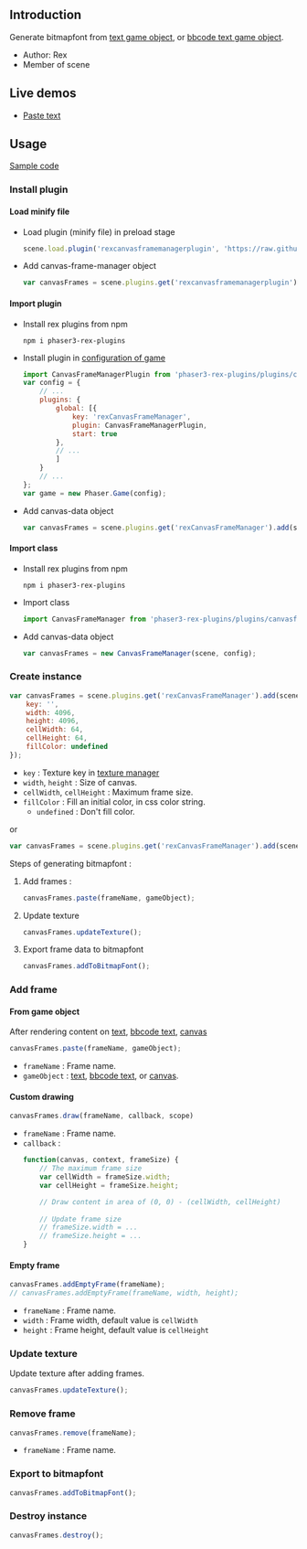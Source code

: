 ## Introduction

Generate bitmapfont from [text game object](text.md), or [bbcode text game object](bbcodetext.md).

- Author: Rex
- Member of scene

## Live demos

- [Paste text](https://codepen.io/rexrainbow/pen/PoOXdwE)

## Usage

[Sample code](https://github.com/rexrainbow/phaser3-rex-notes/tree/master/examples/canvasframemanager)

### Install plugin

#### Load minify file

- Load plugin (minify file) in preload stage
    ```javascript
    scene.load.plugin('rexcanvasframemanagerplugin', 'https://raw.githubusercontent.com/rexrainbow/phaser3-rex-notes/master/dist/rexcanvasframemanagerplugin.min.js', true);
    ```
- Add canvas-frame-manager object
    ```javascript
    var canvasFrames = scene.plugins.get('rexcanvasframemanagerplugin').add(scene, config);
    ```

#### Import plugin

- Install rex plugins from npm
    ```
    npm i phaser3-rex-plugins
    ```
- Install plugin in [configuration of game](game.md#configuration)
    ```javascript
    import CanvasFrameManagerPlugin from 'phaser3-rex-plugins/plugins/canvasframemanager-plugin.js';
    var config = {
        // ...
        plugins: {
            global: [{
                key: 'rexCanvasFrameManager',
                plugin: CanvasFrameManagerPlugin,
                start: true
            },
            // ...
            ]
        }
        // ...
    };
    var game = new Phaser.Game(config);
    ```
- Add canvas-data object
    ```javascript
    var canvasFrames = scene.plugins.get('rexCanvasFrameManager').add(scene, config);
    ```

#### Import class

- Install rex plugins from npm
    ```
    npm i phaser3-rex-plugins
    ```
- Import class
    ```javascript
    import CanvasFrameManager from 'phaser3-rex-plugins/plugins/canvasframemanager.js';
    ```
- Add canvas-data object
    ```javascript
    var canvasFrames = new CanvasFrameManager(scene, config);
    ```

### Create instance

```javascript
var canvasFrames = scene.plugins.get('rexCanvasFrameManager').add(scene, {
    key: '',
    width: 4096,
    height: 4096,
    cellWidth: 64,
    cellHeight: 64,
    fillColor: undefined
});
```

- `key` : Texture key in [texture manager](textures.md)
- `width`, `height` : Size of canvas.
- `cellWidth`, `cellHeight` : Maximum frame size.
- `fillColor` : Fill an initial color, in css color string.
    - `undefined` : Don't fill color.

or

```javascript
var canvasFrames = scene.plugins.get('rexCanvasFrameManager').add(scene, key, width, height, cellWidth, cellHeight, fillColor);
```

Steps of generating bitmapfont :

1. Add frames : 
   ```javascript
   canvasFrames.paste(frameName, gameObject);
   ```
1. Update texture
   ```javascript
   canvasFrames.updateTexture();
   ```
1. Export frame data to bitmapfont
   ```javascript
   canvasFrames.addToBitmapFont();
   ```

### Add frame

#### From game object

After rendering content on [text](text.md), [bbcode text](bbcodetext.md), [canvas](canvas.md)

```javascript
canvasFrames.paste(frameName, gameObject);
```

- `frameName` : Frame name.
- `gameObject` : [text](text.md), [bbcode text](bbcodetext.md), or [canvas](canvas.md).

#### Custom drawing

```javascript
canvasFrames.draw(frameName, callback, scope)
```

- `frameName` : Frame name.
- `callback` : 
    ```javascript
    function(canvas, context, frameSize) {
        // The maximum frame size
        var cellWidth = frameSize.width;
        var cellHeight = frameSize.height;

        // Draw content in area of (0, 0) - (cellWidth, cellHeight)
        
        // Update frame size
        // frameSize.width = ...
        // frameSize.height = ...
    }
    ```

#### Empty frame

```javascript
canvasFrames.addEmptyFrame(frameName);
// canvasFrames.addEmptyFrame(frameName, width, height);
```

- `frameName` : Frame name.
- `width` : Frame width, default value is `cellWidth`
- `height` : Frame height, default value is `cellHeight`

### Update texture

Update texture after adding frames.

```javascript
canvasFrames.updateTexture();
```

### Remove frame

```javascript
canvasFrames.remove(frameName);
```

- `frameName` : Frame name.

### Export to bitmapfont

```javascript
canvasFrames.addToBitmapFont();
```

### Destroy instance

```javascript
canvasFrames.destroy();
```